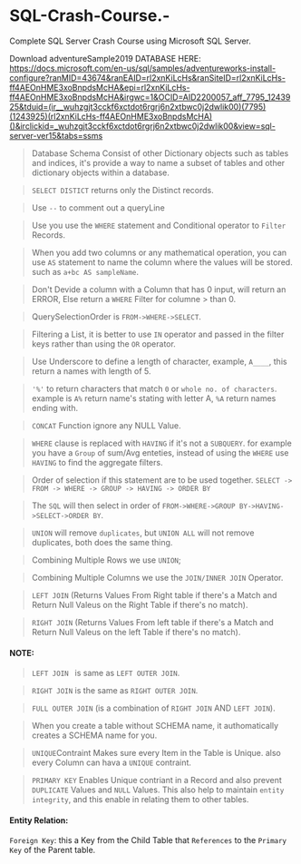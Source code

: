 # SQL-Crash-Course.-
Complete SQL Server Crash Course using Microsoft SQL Server. 

Download adventureSample2019  DATABASE HERE:  https://docs.microsoft.com/en-us/sql/samples/adventureworks-install-configure?ranMID=43674&ranEAID=rl2xnKiLcHs&ranSiteID=rl2xnKiLcHs-ff4AEOnHME3xoBnpdsMcHA&epi=rl2xnKiLcHs-ff4AEOnHME3xoBnpdsMcHA&irgwc=1&OCID=AID2200057_aff_7795_1243925&tduid=(ir__wuhzgjt3cckf6xctdot6rgrj6n2xtbwc0j2dwlik00)(7795)(1243925)(rl2xnKiLcHs-ff4AEOnHME3xoBnpdsMcHA)()&irclickid=_wuhzgjt3cckf6xctdot6rgrj6n2xtbwc0j2dwlik00&view=sql-server-ver15&tabs=ssms

 
> Database Schema Consist of other Dictionary objects such as tables and indices, it's provide a way to name a subset of tables and other dictionary objects within a database. 

> `SELECT DISTICT` returns only the Distinct records.

> Use `--` to comment out a queryLine 

> Use you use the `WHERE` statement and Conditional operator to `Filter` Records.

> When you add two columns or any mathematical operation, you can use `AS` statement to name the column where the values will be stored. such as `a+bc AS sampleName`.

> Don't Devide a column with a Column that has 0 input, will return an ERROR, Else return a `WHERE` Filter for columne > than 0. 

> QuerySelectionOrder is `FROM->WHERE->SELECT`.

> Filtering a List, it is better to use `IN` operator and passed in the filter keys rather than using the `OR` operator. 

> Use Underscore to define a length of character, example, `A____`, this return a names with length of 5. 

> `'%'` to return characters that match `0` or `whole no. of characters`. example is `A%` return name's stating with letter A, `%A` return names ending with.

> `CONCAT` Function ignore any NULL Value.

> `WHERE` clause is replaced with `HAVING` if it's not a `SUBQUERY`. for example you have a `Group` of sum/Avg enteties, instead of using the `WHERE` use `HAVING` to find the aggregate filters. 

> Order of selection if this statement are to be used together.  `SELECT -> FROM -> WHERE -> GROUP -> HAVING -> ORDER BY`

> The `SQL` will then select in order of `FROM->WHERE->GROUP BY->HAVING->SELECT->ORDER BY`.

> `UNION` will remove `duplicates`, but `UNION ALL` will not remove duplicates, both does the same thing.


> Combining Multiple Rows we use `UNION`;

> Combining Multiple Columns we use the `JOIN/INNER JOIN` Operator. 

> `LEFT JOIN` (Returns Values From Right table if there's a Match and Return Null Valeus on the Right Table if there's no match).

> `RIGHT JOIN` (Returns Values From left table if there's a Match and Return Null Valeus on the left Table if there's no match).

#### NOTE:
> `LEFT JOIN ` is same as `LEFT OUTER JOIN`.

>`RIGHT JOIN` is the same as `RIGHT OUTER JOIN`.

> `FULL OUTER JOIN` (is a combination of `RIGHT JOIN` AND `LEFT JOIN`).

> When you create a table without SCHEMA name, it authomatically creates a SCHEMA name for you. 

> `UNIQUE`Contraint Makes sure every Item in the Table is Unique. also every Column can hava  a `UNIQUE` contraint. 

> `PRIMARY KEY` Enables Unique contriant in a Record and also prevent `DUPLICATE` Values and `NULL` Values. This also help to maintain `entity integrity`, and this enable in relating them to other tables.

#### Entity Relation:

`Foreign Key`: this a Key from the Child Table that `References` to the `Primary Key` of the Parent table. 



